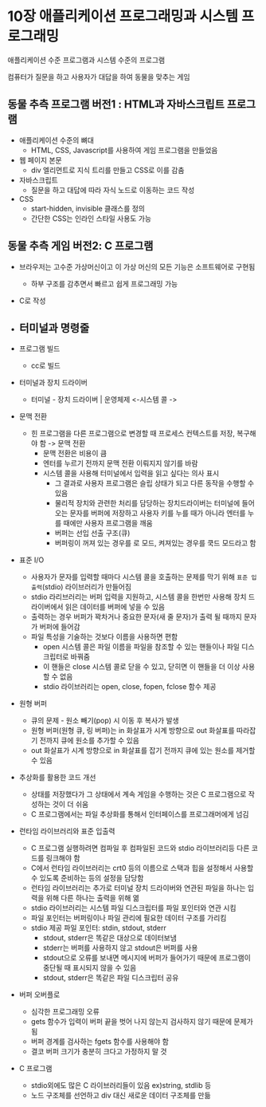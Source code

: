 # 10장 애플리케이션 프로그래밍과 시스템 프로그래밍

애플리케이션 수준 프로그램과 시스템 수준의 프로그램

컴퓨터가 질문을 하고 사용자가 대답을 하여 동물을 맞추는 게임

## 동물 추측 프로그램 버전1 : HTML과 자바스크립트 프로그램

- 애플리케이션 수준의 뼈대
    - HTML, CSS, Javascript를 사용하여 게임 프로그램을 만들었음
- 웹 페이지 본문
    - div 엘리먼트로 지식 트리를 만들고 CSS로 이를 감춤
- 자바스크립트
    - 질문을 하고 대답에 따라 자식 노드로 이동하는 코드 작성
- CSS
    - start-hidden, invisible 클래스를 정의
    - 간단한 CSS는 인라인 스타일 사용도 가능

## 동물 추측 게임 버전2: C 프로그램

- 브라우저는 고수준 가상머신이고 이 가상 머신의 모든 기능은 소프트웨어로 구현됨
    - 하부 구조를 감추면서 빠르고 쉽게 프로그래밍 가능
- C로 작성

- 터미널과 명령줄
  - 
- 프로그램 빌드
    - cc로 빌드
- 터미널과 장치 드라이버
    - 터미널 - 장치 드라이버 | 운영체제 <-시스템 콜 ->
- 문맥 전환
    - 힌 프로그램을 다른 프로그램으로 변경할 때 프로세스 컨텍스트를 저장, 복구해야 함 -> 문맥 전환
        - 문맥 전환은 비용이 큼
        - 엔터를 누르기 전까지 문맥 전환 이뤄지지 않기를 바람
        - 시스템 콜을 사용해 터미널에서 입력을 읽고 싶다는 의사 표시
            - 그 결과로 사용자 프로그램은 슬립 상태가 되고 다른 동작을 수행할 수 있음
            - 물리적 장치와 관련한 처리를 담당하는 장치드라이버는 터미널에 들어오는 문자를 버퍼에 저장하고 사용자 키를 누를 때가 아니라 엔터를 누를 때에만 사용자 프로그램을 깨움
            - 버퍼는 선입 선출 구조(큐)
            - 버퍼링이 꺼져 있는 경우를 로 모드, 켜져있는 경우를 쿡드 모드라고 함
- 표준 I/O
    - 사용자가 문자를 입력할 때마다 시스템 콜을 호출하는 문제를 막기 위해 `표준 입출력`(stdio) 라이브러리가 만들어짐
    - stdio 라리브러리는 버퍼 입력을 지원하고, 시스템 콜을 한번만 사용해 장치 드라이버에서 읽은 데이터를 버퍼에 넣을 수 있음
    - 출력하는 경우 버퍼가 꽉차거나 중요한 문자(새 줄 문자)가 출력 될 때까지 문자가 버퍼에 들어감
    - 파일 특성을 기술하는 것보다 이름을 사용하면 편함
        - open 시스템 콜은 파일 이름을 파일을 참조할 수 있는 핸들이나 파일 디스크립터로 바꿔줌
        - 이 핸들은 close 시스템 콜로 닫을 수 있고, 닫히면 이 핸들을 더 이상 사용할 수 없음
        - stdio 라이브러리는 open, close, fopen, fclose 함수 제공
- 원형 버퍼
    - 큐의 문제 - 원소 빼기(pop) 시 이동 후 복사가 발생
    - 원형 버퍼(원형 큐, 링 버퍼)는 in 화살표가 시계 방향으로 out 화살표를 따라잡기 전까지 큐에 원소를 추가할 수 있음
    - out 화살표가 시계 방향으로 in 화살표를 잡기 전까지 큐에 있는 원소를 제거할 수 있음
- 추상화를 활용한 코드 개선
    - 상태를 저장했다가 그 상태에서 계속 게임을 수행하는 것은 C 프로그램으로 작성하는 것이 더 쉬움
    - C 프로그램에서는 파일 추상화를 통해서 인터페이스를 프로그래머에게 넘김
- 런타임 라이브러리와 표준 입출력
    - C 프로그램 실행하려면 컴파일 후 컴파일된 코드와 stdio 라이브러리등 다른 코드를 링크해야 함
    - C에서 런타임 라이브러리는 crt0 등의 이름으로 스택과 힙을 설정해서 사용할 수 있도록 준비하는 등의 설정을 담당함
    - 런타임 라이브러리는 추가로 터미널 장치 드라이버와 연관된 파일을 하나는 입력을 위해 다른 하나는 출력을 위해 엶
    - stdio 라이브러리는 시스템 파일 디스크립터를 파일 포인터와 연관 시킴
    - 파일 포인터는 버퍼링이나 파일 관리에 필요한 데이터 구조를 가리킴
    - stdio 제공 파일 포인터: stdin, stdout, stderr
        - stdout, stderr은 똑같은 대상으로 데이터보냄
        - stderr는 버퍼를 사용하지 않고 stdout은 버퍼를 사용
        - stdout으로 오류를 보내면 메시지에 버퍼가 들어가기 때문에 프로그램이 중단될 때 표시되지 않을 수 있음
        - stdout, stderr은 똑같은 파일 디스크립터 공유
- 버퍼 오버플로
    - 심각한 프로그래밍 오류
    - gets 함수가 입력이 버퍼 끝을 벗어 나지 않는지 검사하지 않기 때문에 문제가 됨
    - 버퍼 경계를 검사하는 fgets 함수를 사용해야 함
    - 결코 버퍼 크기가 충분히 크다고 가정하지 말 것
- C 프로그램
    - stdio외에도 많은 C 라이브러리들이 있음 ex)string, stdlib 등
    - 노드 구조체를 선언하고 div 대신 새로운 데이터 구조체를 만듦
  